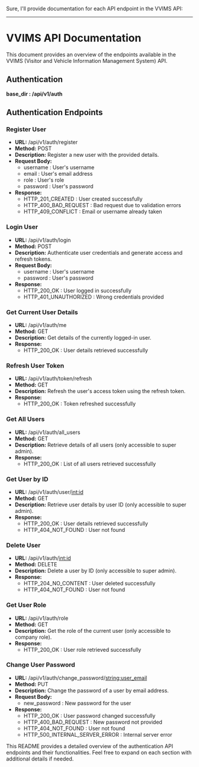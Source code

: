 Sure, I'll provide documentation for each API endpoint in the VVIMS API:

---

# VVIMS API Documentation

This document provides an overview of the endpoints available in the VVIMS (Visitor and Vehicle Information Management System) API.

## Authentication

**base_dir : /api/v1/auth**

## Authentication Endpoints 
 
### Register User 
- **URL:**  /api/v1/auth/register  
- **Method:** POST 
- **Description:** Register a new user with the provided details. 
- **Request Body:** 
  -  username : User's username 
  -  email : User's email address 
  -  role : User's role 
  -  password : User's password 
- **Response:** 
  -  HTTP_201_CREATED : User created successfully 
  -  HTTP_400_BAD_REQUEST : Bad request due to validation errors 
  -  HTTP_409_CONFLICT : Email or username already taken 
 
### Login User 
- **URL:**  /api/v1/auth/login  
- **Method:** POST 
- **Description:** Authenticate user credentials and generate access and refresh tokens. 
- **Request Body:** 
  -  username : User's username 
  -  password : User's password 
- **Response:** 
  -  HTTP_200_OK : User logged in successfully 
  -  HTTP_401_UNAUTHORIZED : Wrong credentials provided 
 
### Get Current User Details 
- **URL:**  /api/v1/auth/me  
- **Method:** GET 
- **Description:** Get details of the currently logged-in user. 
- **Response:** 
  -  HTTP_200_OK : User details retrieved successfully 
 
### Refresh User Token 
- **URL:**  /api/v1/auth/token/refresh  
- **Method:** GET 
- **Description:** Refresh the user's access token using the refresh token. 
- **Response:** 
  -  HTTP_200_OK : Token refreshed successfully 
 
### Get All Users 
- **URL:**  /api/v1/auth/all_users  
- **Method:** GET 
- **Description:** Retrieve details of all users (only accessible to super admin). 
- **Response:** 
  -  HTTP_200_OK : List of all users retrieved successfully 
 
### Get User by ID 
- **URL:**  /api/v1/auth/user/<int:id>  
- **Method:** GET 
- **Description:** Retrieve user details by user ID (only accessible to super admin). 
- **Response:** 
  -  HTTP_200_OK : User details retrieved successfully 
  -  HTTP_404_NOT_FOUND : User not found 
 
### Delete User 
- **URL:**  /api/v1/auth/<int:id>  
- **Method:** DELETE 
- **Description:** Delete a user by ID (only accessible to super admin). 
- **Response:** 
  -  HTTP_204_NO_CONTENT : User deleted successfully 
  -  HTTP_404_NOT_FOUND : User not found 
 
### Get User Role 
- **URL:**  /api/v1/auth/role  
- **Method:** GET 
- **Description:** Get the role of the current user (only accessible to company role). 
- **Response:** 
  -  HTTP_200_OK : User role retrieved successfully 
 
### Change User Password 
- **URL:**  /api/v1/auth/change_password/<string:user_email>  
- **Method:** PUT 
- **Description:** Change the password of a user by email address. 
- **Request Body:** 
  -  new_password : New password for the user 
- **Response:** 
  -  HTTP_200_OK : User password changed successfully 
  -  HTTP_400_BAD_REQUEST : New password not provided 
  -  HTTP_404_NOT_FOUND : User not found 
  -  HTTP_500_INTERNAL_SERVER_ERROR : Internal server error 
 
This README provides a detailed overview of the authentication API endpoints and their functionalities. Feel free to expand on each section with additional details if needed.